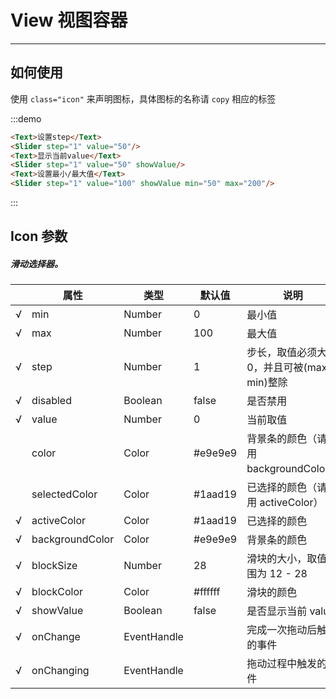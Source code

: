 # View 视图容器

---

## 如何使用

使用 `class="icon"` 来声明图标，具体图标的名称请 `copy` 相应的标签

:::demo

```html
<Text>设置step</Text>
<Slider step="1" value="50"/>
<Text>显示当前value</Text>
<Slider step="1" value="50" showValue/>
<Text>设置最小/最大值</Text>
<Slider step="1" value="100" showValue min="50" max="200"/>
```

:::

## Icon 参数

##### 滑动选择器。

|     | 属性            | 类型        | 默认值  | 说明                                          |
| --- | --------------- | ----------- | ------- | --------------------------------------------- |
| √   | min             | Number      | 0       | 最小值                                        |
| √   | max             | Number      | 100     | 最大值                                        |
| √   | step            | Number      | 1       | 步长，取值必须大于 0，并且可被(max - min)整除 |
| √   | disabled        | Boolean     | false   | 是否禁用                                      |
| √   | value           | Number      | 0       | 当前取值                                      |
|     | color           | Color       | #e9e9e9 | 背景条的颜色（请使用 backgroundColor）        |
|     | selectedColor   | Color       | #1aad19 | 已选择的颜色（请使用 activeColor）            |
| √   | activeColor     | Color       | #1aad19 | 已选择的颜色                                  |
| √   | backgroundColor | Color       | #e9e9e9 | 背景条的颜色                                  |
| √   | blockSize       | Number      | 28      | 滑块的大小，取值范围为 12 - 28                |
| √   | blockColor      | Color       | #ffffff | 滑块的颜色                                    |
| √   | showValue       | Boolean     | false   | 是否显示当前 value                            |
| √   | onChange        | EventHandle |         | 完成一次拖动后触发的事件                      |
| √   | onChanging      | EventHandle |         | 拖动过程中触发的事件                          |
